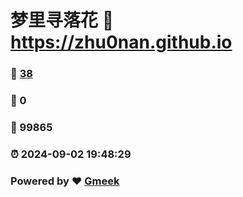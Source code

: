 # 梦里寻落花 :link: https://zhu0nan.github.io 
### :page_facing_up: [38](https://zhu0nan.github.io/tag.html) 
### :speech_balloon: 0 
### :hibiscus: 99865 
### :alarm_clock: 2024-09-02 19:48:29 
### Powered by :heart: [Gmeek](https://github.com/Meekdai/Gmeek)
